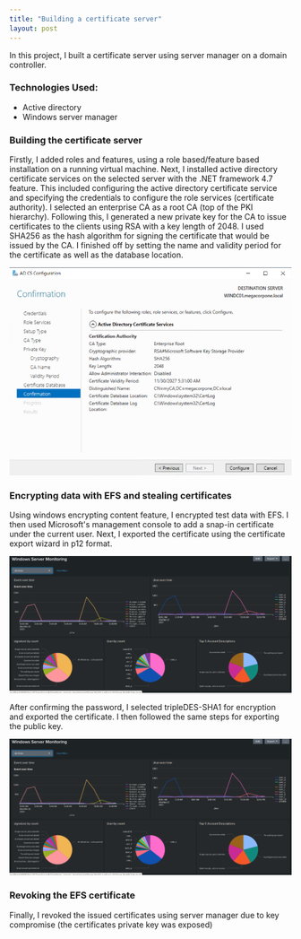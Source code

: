```yaml
---
title: "Building a certificate server"
layout: post
---
```


In this project, I built a certificate server using server manager on a domain controller. 

### Technologies Used: 
 
* Active directory
* Windows server manager

### Building the certificate server

Firstly, I added roles and features, using a role based/feature based installation on a running virtual machine. Next, I installed active directory certificate services on the selected server with the .NET framework 4.7 feature. This included configuring the active directory certificate service and specifying the credentials to configure the role services (certificate authority). I selected an enterprise CA as a root CA (top of the PKI hierarchy).
Following this, I generated a new private key for the CA to issue certificates to the clients using RSA with a key length of 2048. I used SHA256 as the hash algorithm for signing the certificate that would be issued by the CA. I finished off by setting the name and validity period for the certificate as well as the database location.

![title](/pics/certificate-server/ADCSConfiguration.png)

### Encrypting data with EFS and stealing certificates

Using windows encrypting content feature, I encrypted test data with EFS. I then used Microsoft's management console to add a snap-in certificate under the current user. Next, I exported the certificate using the certificate export wizard in p12 format.

![title](/WindowsServerMonitoring.png)

After confirming the password, I selected tripleDES-SHA1 for encryption and exported the certificate. I then followed the same steps for exporting the public key.

![title](/WindowsServerMonitoring.png)

### Revoking the EFS certificate

Finally, I revoked the issued certificates using server manager due to key compromise (the certificates private key was exposed)
